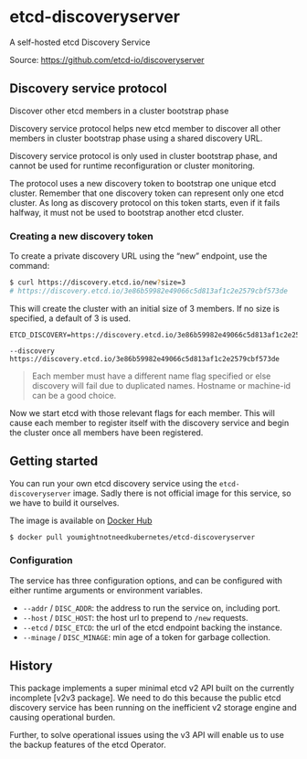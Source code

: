 # etcd-discoveryserver
A self-hosted etcd Discovery Service

Source: https://github.com/etcd-io/discoveryserver

## Discovery service protocol

Discover other etcd members in a cluster bootstrap phase

Discovery service protocol helps new etcd member to discover all other members in cluster bootstrap phase using a shared discovery URL.

Discovery service protocol is only used in cluster bootstrap phase, and cannot be used for runtime reconfiguration or cluster monitoring.

The protocol uses a new discovery token to bootstrap one unique etcd cluster. Remember that one discovery token can represent only one etcd cluster. As long as discovery protocol on this token starts, even if it fails halfway, it must not be used to bootstrap another etcd cluster.

### Creating a new discovery token

To create a private discovery URL using the “new” endpoint, use the command:

```sh
$ curl https://discovery.etcd.io/new?size=3
# https://discovery.etcd.io/3e86b59982e49066c5d813af1c2e2579cbf573de
```

This will create the cluster with an initial size of 3 members. If no size is specified, a default of 3 is used.

```
ETCD_DISCOVERY=https://discovery.etcd.io/3e86b59982e49066c5d813af1c2e2579cbf573de
```

```
--discovery https://discovery.etcd.io/3e86b59982e49066c5d813af1c2e2579cbf573de
```

> Each member must have a different name flag specified or else discovery will fail due to duplicated names. Hostname or machine-id can be a good choice.

Now we start etcd with those relevant flags for each member. This will cause each member to register itself with the discovery service and begin the cluster once all members have been registered.

## Getting started

You can run your own etcd discovery service using the `etcd-discoveryserver` image. Sadly there is not official image for this service, so we have to build it ourselves.

The image is available on [Docker Hub](https://hub.docker.com/r/youmightnotneedkubernetes/etcd-discoveryserver)

```sh
$ docker pull youmightnotneedkubernetes/etcd-discoveryserver
```

### Configuration
The service has three configuration options, and can be configured with either runtime arguments or environment variables.

- `--addr` / `DISC_ADDR`: the address to run the service on, including port.
- `--host` / `DISC_HOST`: the host url to prepend to `/new` requests.
- `--etcd` / `DISC_ETCD`: the url of the etcd endpoint backing the instance.
- `--minage` / `DISC_MINAGE`: min age of a token for garbage collection.

## History
This package implements a super minimal etcd v2 API built on the currently incomplete [v2v3 package]. We need to do this because the public etcd discovery service has been running on the inefficient v2 storage engine and causing operational burden.

Further, to solve operational issues using the v3 API will enable us to use the backup features of the etcd Operator.
